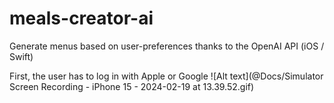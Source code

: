 # meals-creator-ai
Generate menus based on user-preferences thanks to the OpenAI API (iOS / Swift)

First, the user has to log in with Apple or Google
![Alt text](@Docs/Simulator Screen Recording - iPhone 15 - 2024-02-19 at 13.39.52.gif)
